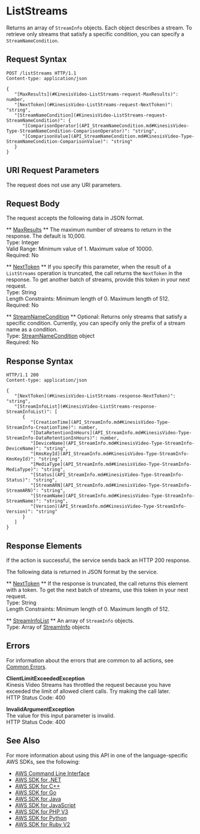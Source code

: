 # ListStreams<a name="API_ListStreams"></a>

Returns an array of `StreamInfo` objects\. Each object describes a stream\. To retrieve only streams that satisfy a specific condition, you can specify a `StreamNameCondition`\. 

## Request Syntax<a name="API_ListStreams_RequestSyntax"></a>

```
POST /listStreams HTTP/1.1
Content-type: application/json

{
   "[MaxResults](#KinesisVideo-ListStreams-request-MaxResults)": number,
   "[NextToken](#KinesisVideo-ListStreams-request-NextToken)": "string",
   "[StreamNameCondition](#KinesisVideo-ListStreams-request-StreamNameCondition)": { 
      "[ComparisonOperator](API_StreamNameCondition.md#KinesisVideo-Type-StreamNameCondition-ComparisonOperator)": "string",
      "[ComparisonValue](API_StreamNameCondition.md#KinesisVideo-Type-StreamNameCondition-ComparisonValue)": "string"
   }
}
```

## URI Request Parameters<a name="API_ListStreams_RequestParameters"></a>

The request does not use any URI parameters\.

## Request Body<a name="API_ListStreams_RequestBody"></a>

The request accepts the following data in JSON format\.

 ** [MaxResults](#API_ListStreams_RequestSyntax) **   <a name="KinesisVideo-ListStreams-request-MaxResults"></a>
The maximum number of streams to return in the response\. The default is 10,000\.  
Type: Integer  
Valid Range: Minimum value of 1\. Maximum value of 10000\.  
Required: No

 ** [NextToken](#API_ListStreams_RequestSyntax) **   <a name="KinesisVideo-ListStreams-request-NextToken"></a>
If you specify this parameter, when the result of a `ListStreams` operation is truncated, the call returns the `NextToken` in the response\. To get another batch of streams, provide this token in your next request\.  
Type: String  
Length Constraints: Minimum length of 0\. Maximum length of 512\.  
Required: No

 ** [StreamNameCondition](#API_ListStreams_RequestSyntax) **   <a name="KinesisVideo-ListStreams-request-StreamNameCondition"></a>
Optional: Returns only streams that satisfy a specific condition\. Currently, you can specify only the prefix of a stream name as a condition\.   
Type: [StreamNameCondition](API_StreamNameCondition.md) object  
Required: No

## Response Syntax<a name="API_ListStreams_ResponseSyntax"></a>

```
HTTP/1.1 200
Content-type: application/json

{
   "[NextToken](#KinesisVideo-ListStreams-response-NextToken)": "string",
   "[StreamInfoList](#KinesisVideo-ListStreams-response-StreamInfoList)": [ 
      { 
         "[CreationTime](API_StreamInfo.md#KinesisVideo-Type-StreamInfo-CreationTime)": number,
         "[DataRetentionInHours](API_StreamInfo.md#KinesisVideo-Type-StreamInfo-DataRetentionInHours)": number,
         "[DeviceName](API_StreamInfo.md#KinesisVideo-Type-StreamInfo-DeviceName)": "string",
         "[KmsKeyId](API_StreamInfo.md#KinesisVideo-Type-StreamInfo-KmsKeyId)": "string",
         "[MediaType](API_StreamInfo.md#KinesisVideo-Type-StreamInfo-MediaType)": "string",
         "[Status](API_StreamInfo.md#KinesisVideo-Type-StreamInfo-Status)": "string",
         "[StreamARN](API_StreamInfo.md#KinesisVideo-Type-StreamInfo-StreamARN)": "string",
         "[StreamName](API_StreamInfo.md#KinesisVideo-Type-StreamInfo-StreamName)": "string",
         "[Version](API_StreamInfo.md#KinesisVideo-Type-StreamInfo-Version)": "string"
      }
   ]
}
```

## Response Elements<a name="API_ListStreams_ResponseElements"></a>

If the action is successful, the service sends back an HTTP 200 response\.

The following data is returned in JSON format by the service\.

 ** [NextToken](#API_ListStreams_ResponseSyntax) **   <a name="KinesisVideo-ListStreams-response-NextToken"></a>
If the response is truncated, the call returns this element with a token\. To get the next batch of streams, use this token in your next request\.   
Type: String  
Length Constraints: Minimum length of 0\. Maximum length of 512\.

 ** [StreamInfoList](#API_ListStreams_ResponseSyntax) **   <a name="KinesisVideo-ListStreams-response-StreamInfoList"></a>
An array of `StreamInfo` objects\.  
Type: Array of [StreamInfo](API_StreamInfo.md) objects

## Errors<a name="API_ListStreams_Errors"></a>

For information about the errors that are common to all actions, see [Common Errors](CommonErrors.md)\.

 **ClientLimitExceededException**   
Kinesis Video Streams has throttled the request because you have exceeded the limit of allowed client calls\. Try making the call later\.  
HTTP Status Code: 400

 **InvalidArgumentException**   
The value for this input parameter is invalid\.  
HTTP Status Code: 400

## See Also<a name="API_ListStreams_SeeAlso"></a>

For more information about using this API in one of the language\-specific AWS SDKs, see the following:
+  [AWS Command Line Interface](http://docs.aws.amazon.com/goto/aws-cli/kinesisvideo-2017-09-30/ListStreams) 
+  [AWS SDK for \.NET](http://docs.aws.amazon.com/goto/DotNetSDKV3/kinesisvideo-2017-09-30/ListStreams) 
+  [AWS SDK for C\+\+](http://docs.aws.amazon.com/goto/SdkForCpp/kinesisvideo-2017-09-30/ListStreams) 
+  [AWS SDK for Go](http://docs.aws.amazon.com/goto/SdkForGoV1/kinesisvideo-2017-09-30/ListStreams) 
+  [AWS SDK for Java](http://docs.aws.amazon.com/goto/SdkForJava/kinesisvideo-2017-09-30/ListStreams) 
+  [AWS SDK for JavaScript](http://docs.aws.amazon.com/goto/AWSJavaScriptSDK/kinesisvideo-2017-09-30/ListStreams) 
+  [AWS SDK for PHP V3](http://docs.aws.amazon.com/goto/SdkForPHPV3/kinesisvideo-2017-09-30/ListStreams) 
+  [AWS SDK for Python](http://docs.aws.amazon.com/goto/boto3/kinesisvideo-2017-09-30/ListStreams) 
+  [AWS SDK for Ruby V2](http://docs.aws.amazon.com/goto/SdkForRubyV2/kinesisvideo-2017-09-30/ListStreams) 